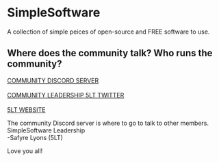 # SimpleSoftware
A collection of simple peices of open-source and FREE software to use.

## Where does the community talk? Who runs the community?
[COMMUNITY DISCORD SERVER](https://discord.gg/ZdXQMzB) <br> <br>
[COMMUNITY LEADERSHIP 5LT TWITTER](https://twitter.com/5LTDeveloper) <br> <br>
[5LT WEBSITE](https://5lt.dev) <br>

The community Discord server is where to go to talk to other members. <br>
SimpleSoftware Leadership <br>
-Safyre Lyons (5LT) <br>

Love you all!

